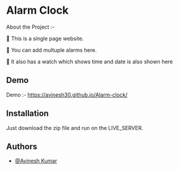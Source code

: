 
# Alarm Clock

About the Project :-

🔴 This is a single page website.

🔴 You can add multuple alarms here.

🔴 It also has a watch which shows time and date is also shown here






## Demo

Demo :-  https://avinesh30.github.io/Alarm-clock/


## Installation

Just download the zip file and run on the LIVE_SERVER.
    
## Authors

- [@Avinesh Kumar](https://www.github.com/Avinesh30)
